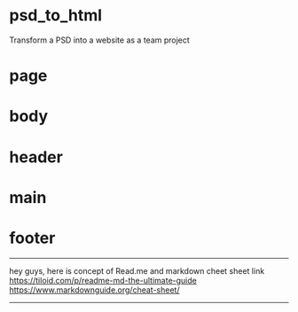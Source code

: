 # psd_to_html
Transform a PSD into a website as a team project

# page

# body

# header

# main

# footer
-----------------------------------------------------------------
hey guys, here is concept of Read.me and markdown cheet sheet link
<br>
https://tiloid.com/p/readme-md-the-ultimate-guide
<br>
https://www.markdownguide.org/cheat-sheet/

---------------------------------------------------------


